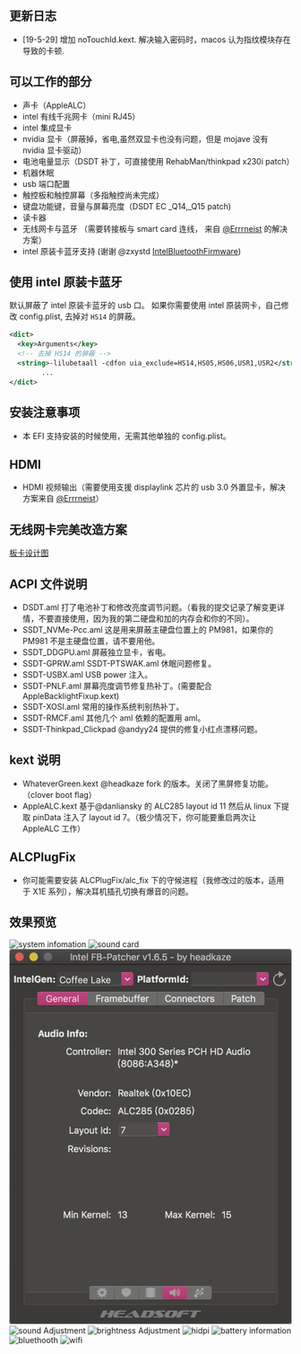 ## 更新日志

- [19-5-29] 增加 noTouchId.kext. 解决输入密码时，macos 认为指纹模块存在导致的卡顿.

## 可以工作的部分

- 声卡（AppleALC）
- intel 有线千兆网卡（mini RJ45）
- intel 集成显卡
- nvidia 显卡（屏蔽掉，省电,虽然双显卡也没有问题，但是 mojave 没有 nvidia 显卡驱动）
- 电池电量显示（DSDT 补丁，可直接使用 RehabMan/thinkpad x230i patch）
- 机器休眠
- usb 端口配置
- 触控板和触控屏幕（多指触控尚未完成）
- 键盘功能键，音量与屏幕亮度（DSDT EC \_Q14,\_Q15 patch)
- 读卡器
- 无线网卡与蓝牙 （需要转接板与 smart card 连线， 来自 [@Errrneist](https://github.com/Errrneist/Hackintosh-Thinkpad-X1-Extreme) 的解决方案）
- intel 原装卡蓝牙支持 (谢谢 @zxystd [IntelBluetoothFirmware](https://github.com/zxystd/IntelBluetoothFirmware))

## 使用 intel 原装卡蓝牙

默认屏蔽了 intel 原装卡蓝牙的 usb 口。 如果你需要使用 intel 原装网卡，自己修改 config.plist, 去掉对 `HS14` 的屏蔽。

```xml
<dict>
  <key>Arguments</key>
  <!-- 去掉 HS14 的屏蔽 -->
  <string>-lilubetaall -cdfon uia_exclude=HS14,HS05,HS06,USR1,USR2</string>
        ...
</dict>
```

## 安装注意事项

- 本 EFI 支持安装的时候使用，无需其他单独的 config.plist。

## HDMI

- HDMI 视频输出（需要使用支援 displaylink 芯片的 usb 3.0 外置显卡，解决方案来自 [@Errrneist](https://github.com/Errrneist/Hackintosh-Thinkpad-X1-Extreme)）

## 无线网卡完美改造方案

[板卡设计图](https://github.com/zysuper/Thinkpad-X1-extreme-EFI/blob/master/doc/Wi-Fi%20bluethooth-zh.md)

## ACPI 文件说明

- DSDT.aml 打了电池补丁和修改亮度调节问题。（看我的提交记录了解变更详情，不要直接使用，因为我的第二硬盘和加的内存会和你的不同）。
- SSDT_NVMe-Pcc.aml 这是用来屏蔽主硬盘位置上的 PM981，如果你的 PM981 不是主硬盘位置，请不要用他。
- SSDT_DDGPU.aml 屏蔽独立显卡，省电。
- SSDT-GPRW.aml SSDT-PTSWAK.aml 休眠问题修复。
- SSDT-USBX.aml USB power 注入。
- SSDT-PNLF.aml 屏幕亮度调节修复热补丁。(需要配合 AppleBacklightFixup.kext)
- SSDT-XOSI.aml 常用的操作系统判别热补丁。
- SSDT-RMCF.aml 其他几个 aml 依赖的配置用 aml。
- SSDT-Thinkpad_Clickpad @andyy24 提供的修复小红点漂移问题。

## kext 说明

- WhateverGreen.kext @headkaze fork 的版本。关闭了黑屏修复功能。（clover boot flag）
- AppleALC.kext 基于@danliansky 的 ALC285 layout id 11 然后从 linux 下提取 pinData 注入了 layout id 7。（极少情况下，你可能要重启两次让 AppleALC 工作）

## ALCPlugFix

- 你可能需要安装 ALCPlugFix/alc_fix 下的守候进程（我修改过的版本，适用于 X1E 系列），解决耳机插孔切换有爆音的问题。

## 效果预览

![system infomation](https://github.com/zysuper/Thinkpad-X1-extreme-EFI/raw/master/screenshot/WX20181112-135012%402x.png)
![sound card](https://github.com/zysuper/Thinkpad-X1-extreme-EFI/raw/master/screenshot/WX20181112-135132%402x.png)
![sound card information](https://github.com/zysuper/Thinkpad-X1-extreme-EFI/raw/master/screenshot/WX20181120-160913%402x.png)
![sound Adjustment](https://raw.githubusercontent.com/zysuper/Thinkpad-X1-extreme-EFI/master/screenshot/WX20181112-135224%402x.png)
![brightness Adjustment](https://github.com/zysuper/Thinkpad-X1-extreme-EFI/raw/master/screenshot/WX20181112-135216%402x.png)
![hidpi](https://github.com/zysuper/Thinkpad-X1-extreme-EFI/raw/master/screenshot/WX20181112-135157%402x.png)
![battery information](https://github.com/zysuper/Thinkpad-X1-extreme-EFI/raw/master/screenshot/WX20181112-135103%402x.png)
![bluethooth](https://github.com/zysuper/Thinkpad-X1-extreme-EFI/raw/master/screenshot/bluethooth.png)
![wifi](https://github.com/zysuper/Thinkpad-X1-extreme-EFI/raw/master/screenshot/wifi.png)
